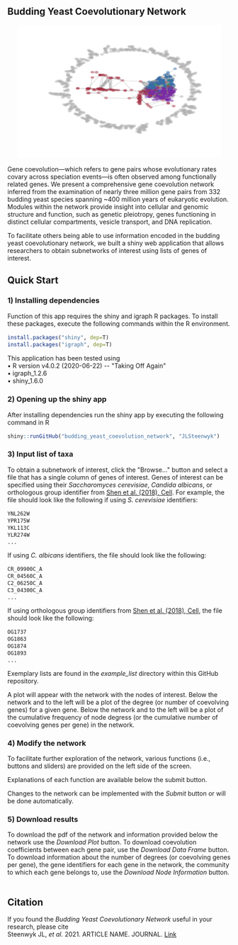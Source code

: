 
## Budding Yeast Coevolutionary Network

<p align="center">
  <img width="460" height="300" src="https://github.com/JLSteenwyk/budding_yeast_coevolution_network/blob/main/www/community_network.png">
</p>

Gene coevolution—which refers to gene pairs whose evolutionary rates covary across speciation events—is often observed among functionally related genes. We present a comprehensive gene coevolution network inferred from the examination of nearly three million gene pairs from 332 budding yeast species spanning ~400 million years of eukaryotic evolution. Modules within the network provide insight into cellular and genomic structure and function, such as genetic pleiotropy, genes functioning in distinct cellular compartments, vesicle transport, and DNA replication. 

To facilitate others being able to use information encoded in the budding yeast coevolutionary network, we built a shiny web application that allows researchers to obtain subnetworks of interest using lists of genes of interest.

## Quick Start

### 1) Installing dependencies
Function of this app requires the shiny and igraph R packages. To install these packages, execute the following commands within the R environment.
```R
install.packages("shiny", dep=T)
install.packages("igraph", dep=T)
```
This application has been tested using<br />
• R version v4.0.2 (2020-06-22) -- "Taking Off Again"<br />
• igraph_1.2.6<br />
• shiny_1.6.0<br />

### 2) Opening up the shiny app
After installing dependencies run the shiny app by executing the following command in R
```R
shiny::runGitHub("budding_yeast_coevolution_network", "JLSteenwyk")
```

### 3) Input list of taxa
To obtain a subnetwork of interest, click the "Browse..." button and select a file that has a single column of genes of interest. Genes of interest can be specified using their <i>Saccharomyces cerevisiae</i>, <i>Candida albicans</i>, or orthologous group identifier from [Shen et al. (2018), Cell](https://jlsteenwyk.com/publication_pdfs/2018_Shen_et_al_Cell.pdf). For example, the file should look like the following if using <i>S. cerevisiae</i> identifiers:
```
YNL262W
YPR175W
YKL113C
YLR274W
...
```

If using <i>C. albicans</i> identifiers, the file should look like the following:
```
CR_09900C_A
CR_04560C_A
C2_06250C_A
C3_04300C_A
...
```

If using orthologous group identifiers from [Shen et al. (2018), Cell](https://jlsteenwyk.com/publication_pdfs/2018_Shen_et_al_Cell.pdf), the file should look like the following:
```
OG1737
OG1863
OG1874
OG1893
...
```

Exemplary lists are found in the <i>example_list</i> directory within this GitHub repository.

A plot will appear with the network with the nodes of interest. Below the network and to the left will be a plot of the degree (or number of coevolving genes) for a given gene. Below the network and to the left will be a plot of the cumulative frequency of node degress (or the cumulative number of coevolving genes per gene) in the network.

### 4) Modify the network
To facilitate further exploration of the network, various functions (i.e., buttons and sliders) are provided on the left side of the screen.

Explanations of each function are available below the submit button.

Changes to the network can be implemented with the <i>Submit</i> button or will be done automatically.

### 5) Download results
To download the pdf of the network and information provided below the network use the <i>Download Plot</i> button. To download coevolution coefficients between each gene pair, use the <i>Download Data Frame</i> button. To download information about the number of degrees (or coevolving genes per gene), the gene identifiers for each gene in the network, the community to which each gene belongs to, use the <i>Download Node Information</i> button.
<br /><br />

## Citation
If you found the <i>Budding Yeast Coevolutionary Network</i> useful in your research, please cite<br />
Steenwyk JL, <i>et al.</i> 2021. ARTICLE NAME. JOURNAL. [Link](https://bmcresnotes.biomedcentral.com/articles/10.1186/s13104-019-4577-5)<br />


